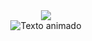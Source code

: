 <div align="center">
  <img src="https://capsule-render.vercel.app/api?type=waving&color=gradient&height=120&section=header&text=¡Hola!%20Soy%20José%20Manuel&fontSize=40&fontColor=ffffff&animation=fadeIn&fontAlignY=35" />
</div>

<div align="center">
  <img src="https://readme-typing-svg.herokuapp.com/?lines=Desarrollador+Full+Stack;Apasionado+por+la+tecnología;Siempre+aprendiendo+algo+nuevo&font=Fira%20Code&center=true&width=440&height=50&duration=4000&pause=1000" alt="Texto animado">
</div>
